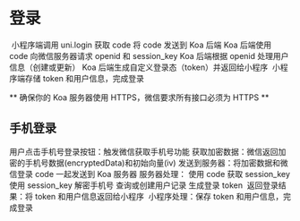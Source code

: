 # 登录

​ 小程序端调用 uni.login 获取 code
将 code 发送到 Koa 后端
​Koa 后端使用 code 向微信服务器请求 openid 和 session_key
​Koa 后端根据 openid 处理用户信息（创建或更新）
​Koa 后端生成自定义登录态（token）并返回给小程序
​ 小程序端存储 token 和用户信息，完成登录

** 确保你的 Koa 服务器使用 HTTPS，微信要求所有接口必须为 HTTPS **

## 手机登录

用户点击手机号登录按钮：触发微信获取手机号功能
​ 获取加密数据：微信返回加密的手机号数据(encryptedData)和初始向量(iv)
​ 发送到服务器：将加密数据和微信登录 code 一起发送到 Koa 服务器
​ 服务器处理：
使用 code 获取 session_key
使用 session_key 解密手机号
查询或创建用户记录
生成登录 token
​ 返回登录结果：将 token 和用户信息返回给小程序
​ 小程序处理：保存 token 和用户信息，完成登录
